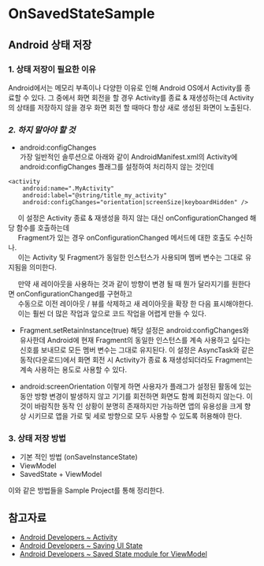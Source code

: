 # OnSavedStateSample

## Android 상태 저장
### 1. 상태 저장이 필요한 이유

Android에서는 메모리 부족이나 다양한 이유로 인해 Android OS에서 Activity를 종료할 수 있다.
그 중에서 화면 회전을 할 경우 Activity를 종료 & 재생성하는데 
Activity의 상태를 저장하지 않을 경우 화면 회전 할 때마다 항상 새로 생성된 화면이 노출된다.

### *2. 하지 말아야 할 것*

+ android:configChanges   
가장 일반적인 솔루션으로 아래와 같이 AndroidManifest.xml의 Activity에 android:configChanges 플래그를 설정하여 처리하지 않는 것인데
```
<activity
    android:name=".MyActivity"
    android:label="@string/title_my_activity"
    android:configChanges="orientation|screenSize|keyboardHidden" />
```
&nbsp;&nbsp;&nbsp;&nbsp;&nbsp;이 설정은 Activity 종료 & 재생성을 하지 않는 대신 onConfigurationChanged 해당 함수를 호출하는데   
&nbsp;&nbsp;&nbsp;&nbsp;&nbsp;Fragment가 있는 경우 onConfigurationChanged 메서드에 대한 호출도 수신하나.   
&nbsp;&nbsp;&nbsp;&nbsp;&nbsp;이는 Activity 및 Fragment가 동일한 인스턴스가 사용되며 멤버 변수는 그대로 유지됨을 의미한다.   
      
&nbsp;&nbsp;&nbsp;&nbsp;&nbsp;만약 새 레이아웃을 사용하는 것과 같이 방향이 변경 될 때 뭔가 달라지기를 원한다면 onConfigurationChanged를 구현하고   
&nbsp;&nbsp;&nbsp;&nbsp;&nbsp;수동으로 이전 레이아웃 / 뷰를 삭제하고 새 레이아웃을 확장 한 다음 표시해야한다.   
&nbsp;&nbsp;&nbsp;&nbsp;&nbsp;이는 훨씬 더 많은 작업과 앞으로 코드 작업을 어렵게 만들 수 있다.   

+ Fragment.setRetainInstance(true)
해당 설정은 android:configChanges와 유사한데 Android에 현재 Fragment의 동일한 인스턴스를 계속 사용하고 싶다는 신호를 보내므로 모든 멤버 변수는 그대로 유지된다.
이 설정은 AsyncTask와 같은 동작(다운로드)에서 화면 회전 시 Activity가 종료 & 재생성되더라도 Fragment는 계속 사용하는 용도로 사용할 수 있다.

+ android:screenOrientation
이렇게 하면 사용자가 플래그가 설정된 활동에 있는 동안 방향 변경이 발생하지 않고 기기를 회전하면 화면도 함께 회전하지 않는다. 이것이 바람직한 동작 인 상황이 분명히 존재하지만 가능하면 앱의 유용성을 크게 향상 시키므로 앱을 가로 및 세로 방향으로 모두 사용할 수 있도록 허용해야 한다.

### 3. 상태 저장 방법
* 기본 적인 방법 (onSaveInstanceState)
* ViewModel
* SavedState + ViewModel

이와 같은 방법들을 Sample Project를 통해 정리한다.


## 참고자료
* [Android Developers ~ Activity](https://developer.android.com/reference/android/app/Activity, "Android Developer Activity Link")
* [Android Developers ~ Saving UI State](https://developer.android.com/topic/libraries/architecture/saving-states, "Android Developer Saving UI State Link")
* [Android Developers ~ Saved State module for ViewModel](https://developer.android.com/topic/libraries/architecture/viewmodel-savedstate, "Android Developer Saving UI State Link")
